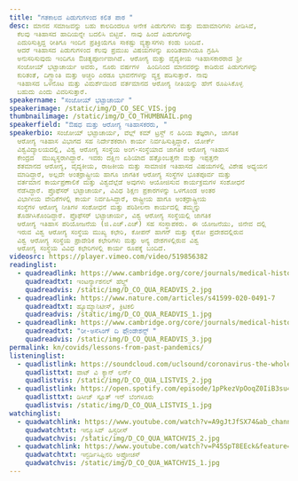 ```yaml
---
title: "ಗತಕಾಲದ ಪಿಡುಗುಗಳಿಂದ ಕಲಿತ ಪಾಠ "
desc: ಮಾನವ ಸಮಾಜವನ್ನು ಬಹು ಕಾಲದಿಂದಲೂ ಅನೇಕ ಪಿಡುಗುಗಳು ಮತ್ತು ಮಹಾಮಾರಿಗಳು ಪೀಡಿಸಿವೆ,
  ಕೆಲವು ಇತಿಹಾಸದ ಹಾದಿಯನ್ನೇ ಬದಲಿಸಿ ಬಿಟ್ಟಿವೆ. ನಾವು ಹಿಂದೆ ಪಿಡುಗುಗಳನ್ನು
  ಎದುರಿಸುತ್ತಿದ್ದ ರೀತಿಗೂ ಇಂದಿನ ಪ್ರತಿಕ್ರಿಯೆಗೂ ಸಾಕಷ್ಟು ವ್ಯತ್ಯಾಸಗಳು ಕಂಡು ಬಂದಿವೆ. 
  ಆದರೆ ಇತಿಹಾಸದ ಪಿಡುಗುಗಳಿಂದ ಕೆಲವು ಪ್ರಮುಖ ವಿಷಯಗಳನ್ನು ಖಂಡಿತವಾಗಿಯೂ ಗ್ರಹಿಸಿ
  ಅನುಸರಿಸುವುದು ಇಂದಿಗೂ ಔಚಿತ್ಯಪೂರ್ಣವಾಗಿದೆ. ಆರೋಗ್ಯ ಮತ್ತು ವೈದ್ಯಕೀಯ ಇತಿಹಾಸಕಾರರಾದ ಶ್ರೀ
  ಸಂಜೋಯ್ ಭಟ್ಟಾಚಾರ್ಯ ಅವರು, ನೂರು ವರ್ಷಗಳ  ಹಿಂದಿನಿಂದ ಮಾನವರನ್ನು ಕಾಡಿರುವ ಪಿಡುಗುಗಳನ್ನು
  ಕುರಿತಂತೆ, ದಿಗ್ಬ್ರಾಂತಿ ಮತ್ತು ಅಚ್ಚರಿ ಎರಡೂ ಭಾವನೆಗಳನ್ನು ವ್ಯಕ್ತ ಪಡಿಸುತ್ತಾರೆ. ನಾವು
  ಇತಿಹಾಸದ ಒಳನೊಟ ಮತ್ತು ವಿಮರ್ಶೆಯಿಂದ ವರ್ತಮಾನದ ಆರೋಗ್ಯ ನೀತಿಯನ್ನು ಹೇಗೆ ರೂಪಿಸಿಕೊಳ್ಳ
  ಬಹುದು ಎಂದು ವಿವರಿಸುತ್ತಾರೆ.
speakername: "ಸಂಜೋಯ್‌ ಭಟ್ಟಾಚಾರ್ಯ "
speakerimage: /static/img/D_CO_SEC_VIS.jpg
thumbnailimage: /static/img/D_CO_THUMBNAIL.png
speakerfield: "ಔಷಧ ಮತ್ತು ಆರೋಗ್ಯ ಇತಿಹಾಸಕರರು, "
speakerbio: ಸಂಜೋಯ್ ಭಟ್ಟಾಚಾರ್ಯ, ವೆಲ್ಲ್‌ ಕಮ್‌ ಟ್ರಸ್ಟ್‌ ನ ಹಿರಿಯ ತಜ್ಞರಾಗಿ, ಜಾಗತಿಕ
  ಆರೋಗ್ಯ ಇತಿಹಾಸ ವಿಭಾಗದ ಸಹ ನಿರ್ದೇಶಕರಾಗಿ ಕಾರ್ಯ ನಿರ್ವಹಿಸುತ್ತಿದ್ದಾರೆ. ಯೋರ್ಕ್‌
  ವಿಶ್ವವಿದ್ಯಾಲಯದಲ್ಲಿ, ವಿಶ್ವ ಆರೋಗ್ಯ ಸಂಸ್ಥೆಯ ಅಂಗ-ಸಂಸ್ಥೆಯಾದ ಜಾಗತಿಕ ಆರೋಗ್ಯ ಇತಿಹಾಸ
  ಕೇಂದ್ರದ  ಮುಖ್ಯಸ್ಥರಾಗಿದ್ದಾರೆ. ಇವರು ದಕ್ಷಿಣ ಏಶಿಯಾದ ಹತ್ತೊಂಬತ್ತನೇ ಮತ್ತು ಇಪ್ಪತ್ತನೇ
  ಶತಮಾನದ ಆರೋಗ್ಯ, ವೈದ್ಯಕೀಯ, ರಾಜಕೀಯ ಮತ್ತು ಸಾಮಾಜಿಕ ಇತಿಹಾಸದ ವಿಷಯಗಳಲ್ಲಿ ವಿಶೇಷ ಅಧ್ಯಯನ
  ಮಾಡಿದ್ದಾರೆ, ಅಲ್ಲದೇ ಅಂತರ್ರಾಷ್ಟ್ರೀಯ ಹಾಗೂ ಜಾಗತಿಕ ಆರೋಗ್ಯ ಸಂಸ್ಥೆಗಳ ಭೂತಪೂರ್ವ ಮತ್ತು
  ವರ್ತಮಾನ ಕಾರ್ಯಪ್ರಣಾಲಿಕೆ ಮತ್ತು ವಿಶ್ವದೆಲ್ಲೆಡೆ ಅವುಗಳು ಆಯೋಜಿಸುವ ಕಾರ್ಯಕ್ರಮಗಳ ಸಂಶೋಧನೆ
  ನೆಡೆಸಿದ್ದಾರೆ. ಪ್ರೊಫೆಸರ್ ಭಟ್ಟಾಚಾರ್ಯ, ವಿವಿಧ ಶಿಕ್ಷಣ ಪ್ರಕಾರಗಳನ್ನು ಒಳಗೊಂಡ ಅಂತರ
  ವಿಭಾಗೀಯ ವೇದಿಕೆಗಳಲ್ಲಿ ಕಾರ್ಯ ನಿರ್ವಹಿಸಿದ್ದಾರೆ, ರಾಷ್ಟ್ರೀಯ ಹಾಗೂ ಅಂತರ್ರಾಷ್ಟ್ರೀಯ
  ಸಂಸ್ಥೆಗಳ ಆರೋಗ್ಯ ನೀತಿಗಳ ಸಂಶೋಧನೆ ಮತ್ತು ಪರಿಶೀಲನಾ ಕಾರ್ಯದಲ್ಲಿ ತಮ್ಮನ್ನು
  ತೊಡಗಿಸಿಕೊಂಡಿದ್ದಾರೆ. ಪ್ರೊಫೆಸರ್ ಭಟ್ಟಾಚಾರ್ಯ, ವಿಶ್ವ ಆರೋಗ್ಯ ಸಂಸ್ಥೆಯಲ್ಲಿ ಜಾಗತಿಕ
  ಆರೋಗ್ಯ ಇತಿಹಾಸ ಪರಿಯೋಜನೆಯ (ಜಿ.ಎಚ್.ಎಚ್)‌ ಸಹ ಸಂಸ್ಥಾಪಕರು. ಈ ಯೋಜನೆಯು, ಜಿನೇವ ದಲ್ಲಿ
  ಇರುವ ವಿಶ್ವ ಆರೋಗ್ಯ ಸಂಸ್ಥೆಯ ಮುಖ್ಯ ಕಛೇರಿ, ಕೋಪನ್ ಹಾಗನ್‌ ಮತ್ತು ಕೈರೋ ಪ್ರದೇಶದಲ್ಲಿರುವ
  ವಿಶ್ವ ಆರೋಗ್ಯ ಸಂಸ್ಥೆಯ ಪ್ರಾದೇಶಿಕ ಕಛೇರಿಗಳು ಮತ್ತು ಅನ್ಯ ದೇಶಗಳಲ್ಲಿರುವ ವಿಶ್ವ
  ಆರೋಗ್ಯ ಸಂಸ್ಥೆಯ ವಿವಿಧ ಕಛೇರಿಗಳಲ್ಲಿ ಕಾರ್ಯ ರೂಪಕ್ಕೆ ಬಂದಿದೆ.
videosrc: https://player.vimeo.com/video/519856382
readinglist:
  - quadreadlink: https://www.cambridge.org/core/journals/medical-history/article/international-health-and-the-limits-of-its-global-influence-bhutan-and-the-worldwide-smallpox-eradication-programme/439B3BCA121FD269945B4645B1DE37CE#
    quadreadtxt: ಇಂಟರ್ನ್ಯಾಶನಲ್ ಹೆಲ್ಥ್‌
    quadreadvis: /static/img/D_CO_QUA_READVIS_2.jpg
  - quadreadlink: https://www.nature.com/articles/s41599-020-0491-7
    quadreadtxt: ಹ್ಯೂಮ್ಯಾನಿಟೀಸ್‌, ಕ್ರಿಟಿಕಲಿ
    quadreadvis: /static/img/D_CO_QUA_READVIS_1.jpg
  - quadreadlink: https://www.cambridge.org/core/journals/medical-history/article/reassessing-the-foundations-worldwide-smallpox-eradication-195767/A95275198E1EC0668D7B15B240EBF1F0
    quadreadtxt: "ರೀ-ಅಸೆಸಿಂಗ್‌ ದಿ ಫೌ಼ಂಡೇಶನ್ಸ್ "
    quadreadvis: /static/img/D_CO_QUA_READVIS_3.jpg
permalink: kn/covids/lessons-from-past-pandemics/
listeninglist:
  - quadlistlink: https://soundcloud.com/uclsound/coronavirus-the-whole-story-what-can-we-learn-from-the-history-of-pandemics
    quadlisttxt: ವಾಟ್‌ ವಿ ಕ್ಯಾನ್‌ ಲರ್ನ್‌
    quadlistvis: /static/img/D_CO_QUA_LISTVIS_2.jpg
  - quadlistlink: https://open.spotify.com/episode/1pPkezVpOoqZ0IiB3su49v
    quadlisttxt: ಡಿಸೀಜ್‌ ಸ್ಲೂತ್‌ ಇನ್‌ ಬೆಂಗಳೂರು
    quadlistvis: /static/img/D_CO_QUA_LISTVIS_1.jpg
watchinglist:
  - quadwatchlink: https://www.youtube.com/watch?v=A9gJtJfSX74&ab_channel=CentreforSocialandEconomicProgress
    quadwatchtxt: ಇನ್ಕ್ಲೂಸಿವ್‌ ಹಿಸ್ಟರೀಸ್‌
    quadwatchvis: /static/img/D_CO_QUA_WATCHVIS_2.jpg
  - quadwatchlink: https://www.youtube.com/watch?v=P45SpT8EEck&feature=youtu.be&ab_channel=UniversityofYorkAudioVisualCentre
    quadwatchtxt: ಇನ್ಟರ್ಡಿಸಿಪ್ಲಿನರಿ ಅಪ್ರೋಚಸ್‌
    quadwatchvis: /static/img/D_CO_QUA_WATCHVIS_1.jpg
---
```

